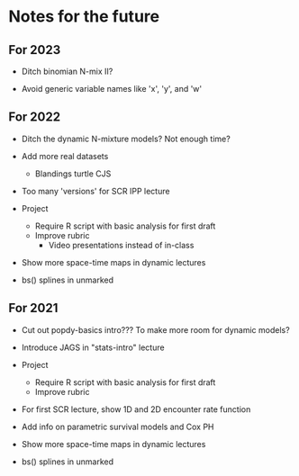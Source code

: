 # Notes for the future

## For 2023

- Ditch binomian N-mix II?

- Avoid generic variable names like 'x', 'y', and 'w'

## For 2022

- Ditch the dynamic N-mixture models? Not enough time?

- Add more real datasets
  * Blandings turtle CJS

- Too many 'versions' for SCR IPP lecture

- Project
  * Require R script with basic analysis for first draft
  * Improve rubric
    + Video presentations instead of in-class

- Show more space-time maps in dynamic lectures

- bs() splines in unmarked


## For 2021

- Cut out popdy-basics intro??? To make more room for dynamic models?

- Introduce JAGS in "stats-intro" lecture

- Project
  * Require R script with basic analysis for first draft
  * Improve rubric

- For first SCR lecture, show 1D and 2D encounter rate function

- Add info on parametric survival models and Cox PH

- Show more space-time maps in dynamic lectures

- bs() splines in unmarked

